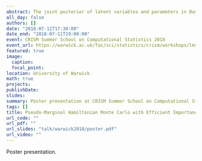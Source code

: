 ```yaml
---
abstract: The joint posterior of latent variables and parameters in Bayesian hierarchical models often has a strong nonlinear dependence structure, thus making it a challenging target for standard Markov-chain Monte-Carlo methods. Pseudo-marginal methods aim at effectively exploring such target distributions, by marginalizing the latent variables using Monte-Carlo integration and directly targeting the marginal posterior of the parameters. We follow this approach and propose a generic pseudo-marginal algorithm for efficiently simulating from the posterior of the parameters. It combines efficient importance sampling, for accurately marginalizing the latent variables, with the recently developed pseudo-marginal Hamiltonian Monte Carlo approach. We illustrate our algorithm in applications to dynamic state space models, where it shows a very high simulation efficiency even in challenging scenarios with complex dependence structures.
all_day: false
authors: []
date: "2018-07-11T17:30:00"
date_end: "2018-07-11T19:00:00"
event: CRISM Summer School on Computational Statistics 2018
event_url: https://warwick.ac.uk/fac/sci/statistics/crism/workshops/lms2018/
featured: true
image:
  caption:
  focal_point:
location: University of Warwick
math: true
projects:
publishDate:
slides: 
summary: Poster presentation at CRISM Summer School on Computational Statistics 2018
tags: []
title: Pseudo-Marginal Hamiltonian Monte Carlo with Efficient Importance Sampling
url_code: ""
url_pdf: ""
url_slides: "talk/warwick2018/poster.pdf"
url_video: ""
---
```


Poster presentation.
